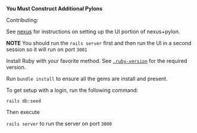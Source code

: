 **You Must Construct Additional Pylons**

Contributing:

See [nexus](https://github.com/suncoast-devs/nexus) for instructions on setting up the UI portion of nexus+pylon.

**NOTE** You should run the `rails server` first and then run the UI in a second session so it will run on port `3001`

Install Ruby with your favorite method. See [`.ruby-version`](https://github.com/suncoast-devs/pylon/blob/master/.ruby-version) for the required version.

Run `bundle install` to ensure all the gems are install and present.

To get setup with a login, run the following command:

`rails db:seed`

Then execute

`rails server` to run the server on port `3000`
